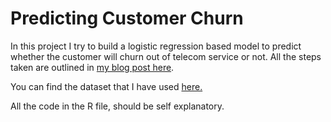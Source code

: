 # Predicting Customer Churn 

In this project I try to build a logistic regression based model to predict whether the customer will churn out of telecom service or not.
All the steps taken are outlined in [my blog post here](https://gaurang.swarge.com/blog/predicting-customer-churn-in-telecom-industry).

You can find the dataset that I have used [here.](https://www.kaggle.com/gaurangswarge/practice-dataset-predict-customer-churn-telecom)

All the code in the R file, should be self explanatory.

